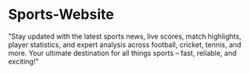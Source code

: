 # Sports-Website
"Stay updated with the latest sports news, live scores, match highlights, player statistics, and expert analysis across football, cricket, tennis, and more. Your ultimate destination for all things sports – fast, reliable, and exciting!"
